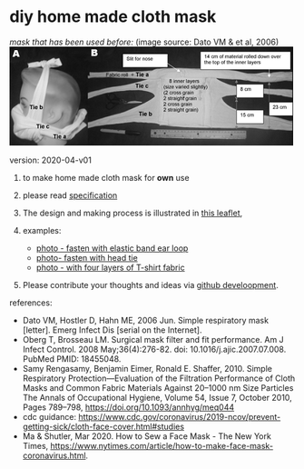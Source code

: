 # diy home made cloth mask

*mask that has been used before:* (image source: Dato VM & et al, 2006)
![mask that has been used before.](images/maskManUsedBeforeV1.png)


version: 2020-04-v01 

1. to make home made cloth mask for **own** use

2. please read [specification](README.md)

3. The design and making process is illustrated in [this leaflet](p01to11v4.png),

4. examples:
    * [photo - fasten with elastic band ear loop](photoMaskElasticType600x600pixel.png)
    * [photo- fasten with head tie](photoMaskTieType600x600pixel.png)
    * [photo - with four layers of T-shirt fabric](photoMaskElasticTypeOnThreeLayersOfTShirtFabric.png)
    
5. Please contribute your thoughts and ideas via [github develoopment](https://chitakchan.github.io/cloth-mask/).    







references:

* Dato VM, Hostler D, Hahn ME, 2006 Jun. Simple respiratory mask [letter]. Emerg Infect Dis [serial on the Internet]. 
* Oberg T, Brosseau LM. Surgical mask filter and fit performance. Am J Infect	Control. 2008 May;36(4):276-82. doi: 10.1016/j.ajic.2007.07.008. PubMed PMID:	18455048.
* Samy Rengasamy, Benjamin Eimer, Ronald E. Shaffer, 2010.  Simple Respiratory Protection—Evaluation of the Filtration Performance of Cloth Masks and Common Fabric Materials Against 20–1000 nm Size Particles 
The Annals of Occupational Hygiene, Volume 54, Issue 7, October 2010, Pages 789–798, https://doi.org/10.1093/annhyg/meq044
* cdc guidance: 
https://www.cdc.gov/coronavirus/2019-ncov/prevent-getting-sick/cloth-face-cover.html#studies 
* Ma & Shutler, Mar 2020.  How to Sew a Face Mask - The New York Times, https://www.nytimes.com/article/how-to-make-face-mask-coronavirus.html.

